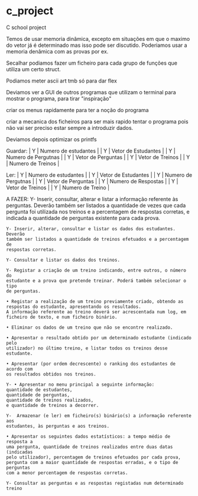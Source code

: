 # c_project
C school project

Temos de usar memoria dinâmica, excepto em situações em que o maximo do vetor já é determinado mas isso pode ser discutido.
Poderiamos usar a memoria denâmica com as provas por ex.

Secalhar podiamos fazer um ficheiro para cada grupo de funções que utiliza um certo struct.

Podiamos meter ascii art tmb só para dar flex

Deviamos ver a GUI de outros programas que utilizam o terminal para mostrar o programa, para tirar "inspiração"

criar os menus rapidamente para ter a noção do programa

criar a mecanica dos ficheiros para ser mais rapido tentar o programa pois não vai ser preciso estar sempre a introduzir dados.

Deviamos depois optimizar os printfs


Guardar:
	| Y | Numero de estudantes |
	| Y | Vetor de Estudantes  |
	| Y | Numero de Pergutnas  |
	| Y | Vetor de Perguntas   |
	| Y | Vetor de Treinos     |
	| Y | Numero de Treinos    |

Ler:
	| Y | Numero de estudantes |
	| Y | Vetor de Estudantes  |
	| Y | Numero de Pergutnas  |
	| Y | Vetor de Perguntas   |
	| Y | Numero de Respostas  |
	| Y | Vetor de Treinos     |
	| Y | Numero de Treino     |


A FAZER:
	Y- Inserir, consultar, alterar e listar a informação referente às perguntas.
	Deverão também ser listados a quantidade de vezes que cada pergunta foi
	utilizada nos treinos e a percentagem de respostas corretas, e indicada
	a quantidade de perguntas existente para cada prova.

	Y- Inserir, alterar, consultar e listar os dados dos estudantes. Deverão
	também ser listados a quantidade de treinos efetuados e a percentagem de
	respostas corretas.

	Y- Consultar e listar os dados dos treinos.

	Y- Registar a criação de um treino indicando, entre outros, o número do
	estudante e a prova que pretende treinar. Poderá também selecionar o tipo
	de perguntas.

	• Registar a realização de um treino previamente criado, obtendo as
	respostas do estudante, apresentando os resultados.
	A informação referente ao treino deverá ser acrescentada num log, em
	ficheiro de texto, e num ficheiro binário.

	• Eliminar os dados de um treino que não se encontre realizado.

	• Apresentar o resultado obtido por um determinado estudante (indicado pelo
	utilizador) no último treino, e listar todos os treinos desse estudante.

	• Apresentar (por ordem decrescente) o ranking dos estudantes de acordo com
	os resultados obtidos nos treinos.

	Y- • Apresentar no menu principal a seguinte informação:
	quantidade de estudantes,
	quantidade de perguntas,
	quantidade de treinos realizados,
	e quantidade de treinos a decorrer.

	Y-  Armazenar (e ler) em ficheiro(s) binário(s) a informação referente aos
	estudantes, às perguntas e aos treinos.

	• Apresentar os seguintes dados estatísticos: a tempo médio de resposta a
	uma pergunta, quantidade de treinos realizados entre duas datas (indicadas
	pelo utilizador), percentagem de treinos efetuados por cada prova,
	pergunta com a maior quantidade de respostas erradas, e o tipo de perguntas
	com a menor percentagem de respostas corretas.

	Y- Consultar as perguntas e as respostas registadas num determinado treino

